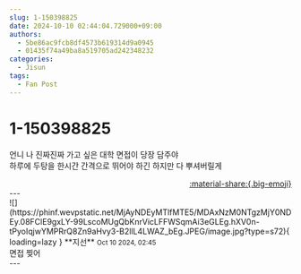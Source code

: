 ```yaml
---
slug: 1-150398825
date: 2024-10-10 02:44:04.729000+09:00
authors:
  - 5be86ac9fcb8df4573b619314d9a0945
  - 01435f74a49ba8a519705ad242348232
categories:
  - Jisun
tags:
  - Fan Post
---
```


# 1-150398825

<div class="post-container" markdown="1">
<div class="content-container md-sidebar__scrollwrap" markdown="1">

언니 나 진짜진짜 가고 싶은 대학 면접이 당장 담주야<br>하루에 두탕을 한시간 간격으로 뛰어야 하긴 하지만 다 뿌셔버릴게

</div>
</div>

<div style="text-align: right;" markdown="1">
<a href="https://weverse.io/fromis9/fanpost/1-150398825" style="text-align: right;">:material-share:{.big-emoji}</a>
</div>
---

<div class="comments-container md-sidebar__scrollwrap" markdown="1">
<div class="comment" markdown="1">
<div class='id-container' markdown="1">
![](https://phinf.wevpstatic.net/MjAyNDEyMTlfMTE5/MDAxNzM0NTgzMjY0NDEy.08FClE9gxLY-99LscoMUgQbKnrVicLFFWSqmAi3eGLEg.hXV0n-tPyoIqjwYMPRrQ8Zn9aHvy3-B2llL4LWAZ_bEg.JPEG/image.jpg?type=s72){ loading=lazy }
**<span class="artist">지선</span>** <small>Oct 10 2024, 02:45</small><br>
</div>
<div class='comment-body' markdown="1">
면접 찢어
</div>
</div>
</div>
---
